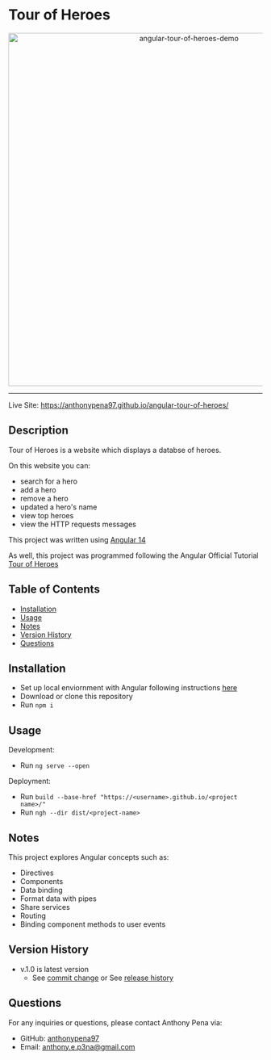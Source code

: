 # Tour of Heroes

<div align=center>
<a href="https://anthonypena97.github.io/angular-tour-of-heroes/" target="_blank">
<img src="https://user-images.githubusercontent.com/79285555/195741717-48ccf5ba-8e8d-486a-bd13-c5d9f3c3ce05.gif" alt="angular-tour-of-heroes-demo" width="700"/>
</a>
</div>

<hr>

Live Site: https://anthonypena97.github.io/angular-tour-of-heroes/

## Description
Tour of Heroes is a website which displays a databse of heroes.

On this website you can:
- search for a hero
- add a hero
- remove a hero
- updated a hero's name
- view top heroes
- view the HTTP requests messages

This project was written using [Angular 14](https://angular.io/)

As well, this project was programmed following the Angular Official Tutorial [Tour of Heroes](https://angular.io/tutorial)

## Table of Contents

- [Installation](#installation)
- [Usage](#usage)
- [Notes](#notes)
- [Version History](#version-history)
- [Questions](#questions)

## Installation
- Set up local enviornment with Angular following instructions [here](https://angular.io/guide/setup-local)
- Download or clone this repository
- Run `npm i`

## Usage
Development:
- Run `ng serve --open`

Deployment:
- Run `build --base-href "https://<username>.github.io/<project name>/"`
- Run `ngh --dir dist/<project-name>`

## Notes
This project explores Angular concepts such as: 
- Directives 
- Components 
- Data binding
- Format data with pipes
- Share services
- Routing
- Binding component methods to user events

## Version History

- v.1.0 is latest version
  - See [commit change](https://github.com/anthonypena97/angular-tour-of-heroes/commits/main) or See [release history](https://github.com/anthonypena97/angular-tour-of-heroes/releases)
  
## Questions

For any inquiries or questions, please contact Anthony Pena via:

- GitHub: [anthonypena97](https://github.com/anthonypena97)
- Email: <anthony.e.p3na@gmail.com>
